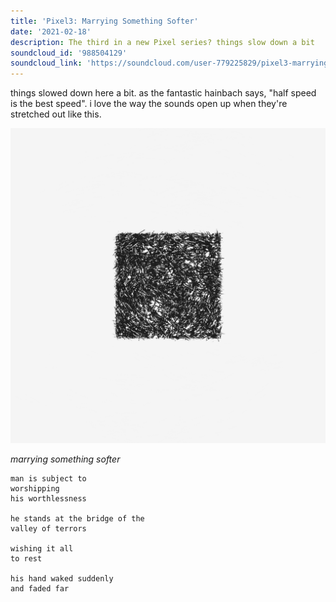 ```yaml
---
title: 'Pixel3: Marrying Something Softer'
date: '2021-02-18'
description: The third in a new Pixel series? things slow down a bit
soundcloud_id: '988504129'
soundcloud_link: 'https://soundcloud.com/user-779225829/pixel3-marrying-something-softer'
---
```


things slowed down here a bit. as the fantastic hainbach says, "half speed is the best speed". i love the way the sounds open up when they're stretched out like this.

![pixel3](./marrying__something__softer.png)

_marrying something softer_

```
man is subject to
worshipping
his worthlessness

he stands at the bridge of the
valley of terrors

wishing it all
to rest

his hand waked suddenly
and faded far
```
